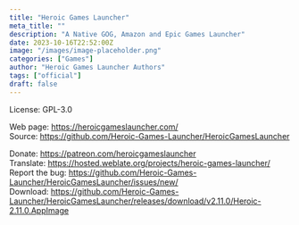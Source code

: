 ```yaml
---
title: "Heroic Games Launcher"
meta_title: ""
description: "A Native GOG, Amazon and Epic Games Launcher"
date: 2023-10-16T22:52:00Z
image: "/images/image-placeholder.png"
categories: ["Games"]
author: "Heroic Games Launcher Authors"
tags: ["official"]
draft: false
---
```


License: GPL-3.0

Web page: https://heroicgameslauncher.com/  
Source: https://github.com/Heroic-Games-Launcher/HeroicGamesLauncher

Donate: https://patreon.com/heroicgameslauncher  
Translate: https://hosted.weblate.org/projects/heroic-games-launcher/  
Report the bug: https://github.com/Heroic-Games-Launcher/HeroicGamesLauncher/issues/new/  
Download: https://github.com/Heroic-Games-Launcher/HeroicGamesLauncher/releases/download/v2.11.0/Heroic-2.11.0.AppImage
